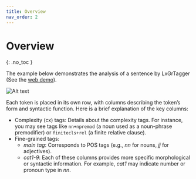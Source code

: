 ```yaml
---
title: Overview
nav_order: 2
---
```


# Overview
{: .no_toc }


The example below demonstrates the analysis of a sentence by LxGrTagger (See the [web demo](https://kristopherkyle.pythonanywhere.com/)).

![Alt text](https://lcr-ads-lab.github.io/LxGrTagger-Documentation/example.png)

Each token is placed in its own row, with columns describing the token’s form and syntactic function. Here is a brief explanation of the key columns:

- Complexity (cx) tags: Details about the complexity tags. For instance, you may see tags like `nn+npremod` (a noun used as a noun-phrase premodifier) or `finitecls+rel` (a finite relative clause).
- Fine-grained tags:
   - *main tag*: Corresponds to POS tags (e.g., *nn* for nouns, *jj* for adjectives).  
   - *cat1-9*: Each of these columns provides more specific morphological or syntactic information. For example, *cat1* may indicate number or pronoun type in *nn*.




